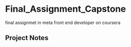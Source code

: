 # Final_Assignment_Capstone
final assignmet in meta front end developer on coursera

## Project Notes
